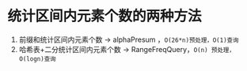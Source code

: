 # 统计区间内元素个数的两种方法

1. 前缀和统计区间内元素个数 -> alphaPresum ，`O(26*n)预处理，O(1)查询`
2. 哈希表+二分统计区间内元素个数 -> RangeFreqQuery，`O(n) 预处理，O(logn)查询`
